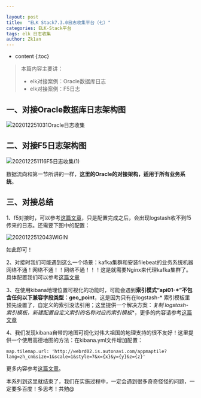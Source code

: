 ```yaml
---

layout: post
title:  "ELK Stack7.3.0日志收集平台（七）"
categories: ELK-Stack平台
tags: elk 日志收集
author: Zk1an
---
```


* content
{:toc}
> 本篇内容主要讲：
>
> - elk对接案例：Oracle数据库日志
> - elk对接案例：F5日志

## 一、对接Oracle数据库日志架构图

![202012251031Oracle日志收集](https://gitee.com/zhaokeyan/pic_repo/raw/master/uPic/%202020%2012%2025%2010%2031Oracle%E6%97%A5%E5%BF%97%E6%94%B6%E9%9B%86.png)

## 二、对接F5日志架构图

![202012251116F5日志收集(1)](https://gitee.com/zhaokeyan/pic_repo/raw/master/uPic/%202020%2012%2025%2011%2016F5%E6%97%A5%E5%BF%97%E6%94%B6%E9%9B%86%20(1).png)

数据流向和第一节所讲的一样，**这里的Oracle的对接架构，适用于所有业务系统**。



## 三、对接总结

1、f5对接时，可以参考[这篇文章](https://www.cnblogs.com/JetpropelledSnake/p/10550778.html)，只是配置完成之后，会出现logstash收不到f5传来的日志。还需要下图中的配置：

![2020122512043WIGlN](https://gitee.com/zhaokeyan/pic_repo/raw/master/uPic/%202020%2012%2025%2012%20043WIGlN.jpg)

如此即可！

2、对接时我们可能遇到这么一个场景：kafka集群和安装filebeat的业务系统机器网络不通！网络不通！！网络不通！！！这是就需要Nginx来代理kafka集群了。具体配置我们可以参考[这篇文章](https://www.cosmozhu.fun/archives/399)

3、在使用kibana地理位置可视化的功能时，可能会遇到**索引模式“api01-*”不包含任何以下兼容字段类型：geo_point**，这是因为只有在logstash-* 索引模板里预先设置了，自定义的索引没法引用；这里提供一个解决方案：**复制 logstash-* 索引模板，新建配置自定义索引的名称对应的索引模板**，更多的内容请参考[这篇文章](https://www.cnblogs.com/loki717/p/14001578.html)

4、我们发现kibana自带的地图可视化对伟大祖国的地理支持的很不友好！这里提供一个使用高德地图的方法：在kibana.yml文件增加配置：

```properties
map.tilemap.url: 'http://webrd02.is.autonavi.com/appmaptile?lang=zh_cn&size=1&scale=1&style=7&x={x}&y={y}&z={z}'
```

更多内容参考[这篇文章](https://blog.csdn.net/supingemail/article/details/104613554)。

本系列到这里就结束了，我们在实施过程中，一定会遇到很多奇奇怪怪的问题，一定要多百度！多思考！共勉@

